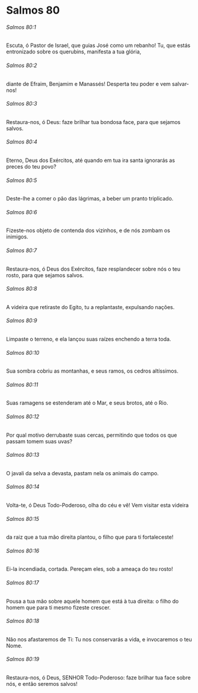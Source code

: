# Salmos 80

###### Salmos 80:1

Escuta, ó Pastor de Israel, que guias José como um rebanho! Tu, que estás entronizado sobre os querubins, manifesta a tua glória,

###### Salmos 80:2

diante de Efraim, Benjamim e Manassés! Desperta teu poder e vem salvar-nos!

###### Salmos 80:3

Restaura-nos, ó Deus: faze brilhar tua bondosa face, para que sejamos salvos.

###### Salmos 80:4

Eterno, Deus dos Exércitos, até quando em tua ira santa ignorarás as preces do teu povo?

###### Salmos 80:5

Deste-lhe a comer o pão das lágrimas, a beber um pranto triplicado.

###### Salmos 80:6

Fizeste-nos objeto de contenda dos vizinhos, e de nós zombam os inimigos.

###### Salmos 80:7

Restaura-nos, ó Deus dos Exércitos, faze resplandecer sobre nós o teu rosto, para que sejamos salvos.

###### Salmos 80:8

A videira que retiraste do Egito, tu a replantaste, expulsando nações.

###### Salmos 80:9

Limpaste o terreno, e ela lançou suas raízes enchendo a terra toda.

###### Salmos 80:10

Sua sombra cobriu as montanhas, e seus ramos, os cedros altíssimos.

###### Salmos 80:11

Suas ramagens se estenderam até o Mar, e seus brotos, até o Rio.

###### Salmos 80:12

Por qual motivo derrubaste suas cercas, permitindo que todos os que passam tomem suas uvas?

###### Salmos 80:13

O javali da selva a devasta, pastam nela os animais do campo.

###### Salmos 80:14

Volta-te, ó Deus Todo-Poderoso, olha do céu e vê! Vem visitar esta videira

###### Salmos 80:15

da raiz que a tua mão direita plantou, o filho que para ti fortaleceste!

###### Salmos 80:16

Ei-la incendiada, cortada. Pereçam eles, sob a ameaça do teu rosto!

###### Salmos 80:17

Pousa a tua mão sobre aquele homem que está à tua direita: o filho do homem que para ti mesmo fizeste crescer.

###### Salmos 80:18

Não nos afastaremos de Ti: Tu nos conservarás a vida, e invocaremos o teu Nome.

###### Salmos 80:19

Restaura-nos, ó Deus, SENHOR Todo-Poderoso: faze brilhar tua face sobre nós, e então seremos salvos!

